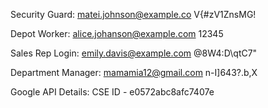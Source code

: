 Security Guard:
matei.johnson@example.co
V{#zV1ZnsMG!

Depot Worker:
alice.johanson@example.com
12345

Sales Rep Login:
emily.davis@example.com
@8W4:D\qtC7"

Department Manager:
mamamia12@gmail.com
n-I]643?.b,X


Google API Details:
CSE ID - e0572abc8afc7407e